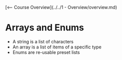 [<-- Course Overview](../../1 - Overview/overview.md)
# Arrays and Enums
* A string is a list of characters
* An array is a list of items of a specific type
* Enums are re-usable preset lists